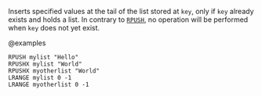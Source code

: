 Inserts specified values at the tail of the list stored at `key`, only if `key`
already exists and holds a list.
In contrary to [`RPUSH`](/commands/rpush), no operation will be performed when `key` does not yet
exist.

@examples

```cli
RPUSH mylist "Hello"
RPUSHX mylist "World"
RPUSHX myotherlist "World"
LRANGE mylist 0 -1
LRANGE myotherlist 0 -1
```

